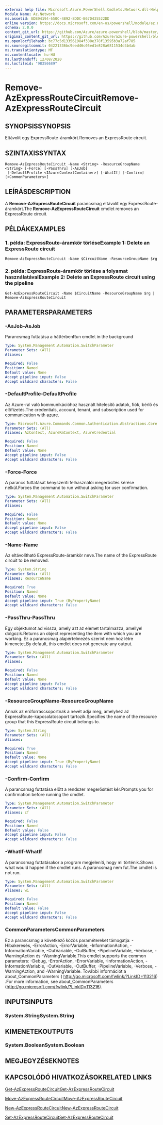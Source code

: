 ```yaml
---
external help file: Microsoft.Azure.PowerShell.Cmdlets.Network.dll-Help.xml
Module Name: Az.Network
ms.assetid: EDB94194-650C-4892-8DDC-E67D435522DD
online version: https://docs.microsoft.com/en-us/powershell/module/az.network/remove-azexpressroutecircuit
schema: 2.0.0
content_git_url: https://github.com/Azure/azure-powershell/blob/master/src/Network/Network/help/Remove-AzExpressRouteCircuit.md
original_content_git_url: https://github.com/Azure/azure-powershell/blob/master/src/Network/Network/help/Remove-AzExpressRouteCircuit.md
ms.openlocfilehash: bc77c5d133561984f388e378f13595b3a72af785
ms.sourcegitcommit: 04221336bc9eed46c05ed1e828a6811534d4b4ab
ms.translationtype: MT
ms.contentlocale: hu-HU
ms.lasthandoff: 12/08/2020
ms.locfileid: "98356689"
---
```

# <span data-ttu-id="a0560-101">Remove-AzExpressRouteCircuit</span><span class="sxs-lookup"><span data-stu-id="a0560-101">Remove-AzExpressRouteCircuit</span></span>

## <span data-ttu-id="a0560-102">SYNOPSIS</span><span class="sxs-lookup"><span data-stu-id="a0560-102">SYNOPSIS</span></span>
<span data-ttu-id="a0560-103">Eltávolít egy ExpressRoute-áramkört.</span><span class="sxs-lookup"><span data-stu-id="a0560-103">Removes an ExpressRoute circuit.</span></span>

## <span data-ttu-id="a0560-104">SZINTAXIS</span><span class="sxs-lookup"><span data-stu-id="a0560-104">SYNTAX</span></span>

```
Remove-AzExpressRouteCircuit -Name <String> -ResourceGroupName <String> [-Force] [-PassThru] [-AsJob]
 [-DefaultProfile <IAzureContextContainer>] [-WhatIf] [-Confirm] [<CommonParameters>]
```

## <span data-ttu-id="a0560-105">LEÍRÁS</span><span class="sxs-lookup"><span data-stu-id="a0560-105">DESCRIPTION</span></span>
<span data-ttu-id="a0560-106">A **Remove-AzExpressRouteCircuit** parancsmag eltávolít egy ExpressRoute-áramkört.</span><span class="sxs-lookup"><span data-stu-id="a0560-106">The **Remove-AzExpressRouteCircuit** cmdlet removes an ExpressRoute circuit.</span></span>

## <span data-ttu-id="a0560-107">PÉLDÁK</span><span class="sxs-lookup"><span data-stu-id="a0560-107">EXAMPLES</span></span>

### <span data-ttu-id="a0560-108">1. példa: ExpressRoute-áramkör törlése</span><span class="sxs-lookup"><span data-stu-id="a0560-108">Example 1: Delete an ExpressRoute circuit</span></span>
```
Remove-AzExpressRouteCircuit -Name $CircuitName -ResourceGroupName $rg
```

### <span data-ttu-id="a0560-109">2. példa: ExpressRoute-áramkör törlése a folyamat használatával</span><span class="sxs-lookup"><span data-stu-id="a0560-109">Example 2: Delete an ExpressRoute circuit using the pipeline</span></span>
```
Get-AzExpressRouteCircuit -Name $CircuitName -ResourceGroupName $rg | Remove-AzExpressRouteCircuit
```

## <span data-ttu-id="a0560-110">PARAMETERS</span><span class="sxs-lookup"><span data-stu-id="a0560-110">PARAMETERS</span></span>

### <span data-ttu-id="a0560-111">-AsJob</span><span class="sxs-lookup"><span data-stu-id="a0560-111">-AsJob</span></span>
<span data-ttu-id="a0560-112">Parancsmag futtatása a háttérben</span><span class="sxs-lookup"><span data-stu-id="a0560-112">Run cmdlet in the background</span></span>

```yaml
Type: System.Management.Automation.SwitchParameter
Parameter Sets: (All)
Aliases:

Required: False
Position: Named
Default value: None
Accept pipeline input: False
Accept wildcard characters: False
```

### <span data-ttu-id="a0560-113">-DefaultProfile</span><span class="sxs-lookup"><span data-stu-id="a0560-113">-DefaultProfile</span></span>
<span data-ttu-id="a0560-114">Az Azure-ral való kommunikációhoz használt hitelesítő adatok, fiók, bérlő és előfizetés.</span><span class="sxs-lookup"><span data-stu-id="a0560-114">The credentials, account, tenant, and subscription used for communication with azure.</span></span>

```yaml
Type: Microsoft.Azure.Commands.Common.Authentication.Abstractions.Core.IAzureContextContainer
Parameter Sets: (All)
Aliases: AzContext, AzureRmContext, AzureCredential

Required: False
Position: Named
Default value: None
Accept pipeline input: False
Accept wildcard characters: False
```

### <span data-ttu-id="a0560-115">-Force</span><span class="sxs-lookup"><span data-stu-id="a0560-115">-Force</span></span>
<span data-ttu-id="a0560-116">A parancs futtatását kényszeríti felhasználói megerősítés kérése nélkül.</span><span class="sxs-lookup"><span data-stu-id="a0560-116">Forces the command to run without asking for user confirmation.</span></span>

```yaml
Type: System.Management.Automation.SwitchParameter
Parameter Sets: (All)
Aliases:

Required: False
Position: Named
Default value: None
Accept pipeline input: False
Accept wildcard characters: False
```

### <span data-ttu-id="a0560-117">-Name</span><span class="sxs-lookup"><span data-stu-id="a0560-117">-Name</span></span>
<span data-ttu-id="a0560-118">Az eltávolítható ExpressRoute-áramkör neve.</span><span class="sxs-lookup"><span data-stu-id="a0560-118">The name of the ExpressRoute circuit to be removed.</span></span>

```yaml
Type: System.String
Parameter Sets: (All)
Aliases: ResourceName

Required: True
Position: Named
Default value: None
Accept pipeline input: True (ByPropertyName)
Accept wildcard characters: False
```

### <span data-ttu-id="a0560-119">-PassThru</span><span class="sxs-lookup"><span data-stu-id="a0560-119">-PassThru</span></span>
<span data-ttu-id="a0560-120">Egy objektumot ad vissza, amely azt az elemet tartalmazza, amellyel dolgozik.</span><span class="sxs-lookup"><span data-stu-id="a0560-120">Returns an object representing the item with which you are working.</span></span> <span data-ttu-id="a0560-121">Ez a parancsmag alapértelmezés szerint nem hoz létre kimenetet.</span><span class="sxs-lookup"><span data-stu-id="a0560-121">By default, this cmdlet does not generate any output.</span></span>

```yaml
Type: System.Management.Automation.SwitchParameter
Parameter Sets: (All)
Aliases:

Required: False
Position: Named
Default value: None
Accept pipeline input: False
Accept wildcard characters: False
```

### <span data-ttu-id="a0560-122">-ResourceGroupName</span><span class="sxs-lookup"><span data-stu-id="a0560-122">-ResourceGroupName</span></span>
<span data-ttu-id="a0560-123">Annak az erőforráscsoportnak a nevét adja meg, amelyhez az ExpressRoute-kapcsolatcsoport tartozik.</span><span class="sxs-lookup"><span data-stu-id="a0560-123">Specifies the name of the resource group that this ExpressRoute circuit belongs to.</span></span>

```yaml
Type: System.String
Parameter Sets: (All)
Aliases:

Required: True
Position: Named
Default value: None
Accept pipeline input: True (ByPropertyName)
Accept wildcard characters: False
```

### <span data-ttu-id="a0560-124">-Confirm</span><span class="sxs-lookup"><span data-stu-id="a0560-124">-Confirm</span></span>
<span data-ttu-id="a0560-125">A parancsmag futtatása előtt a rendszer megerősítést kér.</span><span class="sxs-lookup"><span data-stu-id="a0560-125">Prompts you for confirmation before running the cmdlet.</span></span>

```yaml
Type: System.Management.Automation.SwitchParameter
Parameter Sets: (All)
Aliases: cf

Required: False
Position: Named
Default value: False
Accept pipeline input: False
Accept wildcard characters: False
```

### <span data-ttu-id="a0560-126">-WhatIf</span><span class="sxs-lookup"><span data-stu-id="a0560-126">-WhatIf</span></span>
<span data-ttu-id="a0560-127">A parancsmag futtatásakor a program megjeleníti, hogy mi történik.</span><span class="sxs-lookup"><span data-stu-id="a0560-127">Shows what would happen if the cmdlet runs.</span></span>
<span data-ttu-id="a0560-128">A parancsmag nem fut.</span><span class="sxs-lookup"><span data-stu-id="a0560-128">The cmdlet is not run.</span></span>

```yaml
Type: System.Management.Automation.SwitchParameter
Parameter Sets: (All)
Aliases: wi

Required: False
Position: Named
Default value: False
Accept pipeline input: False
Accept wildcard characters: False
```

### <span data-ttu-id="a0560-129">CommonParameters</span><span class="sxs-lookup"><span data-stu-id="a0560-129">CommonParameters</span></span>
<span data-ttu-id="a0560-130">Ez a parancsmag a következő közös paramétereket támogatja: -Hibakeresés, -ErrorAction, -ErrorVariable, -InformationAction, -InformationVariable, -OutVariable, -OutBuffer, -PipelineVariable, -Verbose, -WarningAction és -WarningVariable.</span><span class="sxs-lookup"><span data-stu-id="a0560-130">This cmdlet supports the common parameters: -Debug, -ErrorAction, -ErrorVariable, -InformationAction, -InformationVariable, -OutVariable, -OutBuffer, -PipelineVariable, -Verbose, -WarningAction, and -WarningVariable.</span></span> <span data-ttu-id="a0560-131">További információt a about_CommonParameters ( http://go.microsoft.com/fwlink/?LinkID=113216) .</span><span class="sxs-lookup"><span data-stu-id="a0560-131">For more information, see about_CommonParameters (http://go.microsoft.com/fwlink/?LinkID=113216).</span></span>

## <span data-ttu-id="a0560-132">INPUTS</span><span class="sxs-lookup"><span data-stu-id="a0560-132">INPUTS</span></span>

### <span data-ttu-id="a0560-133">System.String</span><span class="sxs-lookup"><span data-stu-id="a0560-133">System.String</span></span>

## <span data-ttu-id="a0560-134">KIMENETEK</span><span class="sxs-lookup"><span data-stu-id="a0560-134">OUTPUTS</span></span>

### <span data-ttu-id="a0560-135">System.Boolean</span><span class="sxs-lookup"><span data-stu-id="a0560-135">System.Boolean</span></span>

## <span data-ttu-id="a0560-136">MEGJEGYZÉSEK</span><span class="sxs-lookup"><span data-stu-id="a0560-136">NOTES</span></span>

## <span data-ttu-id="a0560-137">KAPCSOLÓDÓ HIVATKOZÁSOK</span><span class="sxs-lookup"><span data-stu-id="a0560-137">RELATED LINKS</span></span>

[<span data-ttu-id="a0560-138">Get-AzExpressRouteCircuit</span><span class="sxs-lookup"><span data-stu-id="a0560-138">Get-AzExpressRouteCircuit</span></span>](Get-AzExpressRouteCircuit.md)

[<span data-ttu-id="a0560-139">Move-AzExpressRouteCircuit</span><span class="sxs-lookup"><span data-stu-id="a0560-139">Move-AzExpressRouteCircuit</span></span>](Move-AzExpressRouteCircuit.md)

[<span data-ttu-id="a0560-140">New-AzExpressRouteCircuit</span><span class="sxs-lookup"><span data-stu-id="a0560-140">New-AzExpressRouteCircuit</span></span>](New-AzExpressRouteCircuit.md)

[<span data-ttu-id="a0560-141">Set-AzExpressRouteCircuit</span><span class="sxs-lookup"><span data-stu-id="a0560-141">Set-AzExpressRouteCircuit</span></span>](Set-AzExpressRouteCircuit.md)
